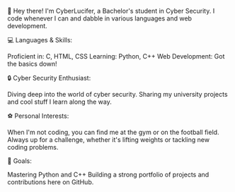 👋 Hey there! I'm CyberLucifer, a Bachelor's student in Cyber Security. I code whenever I can and dabble in various languages and web development.

💻 Languages & Skills:

Proficient in: C, HTML, CSS 
     Learning: Python, C++ 
     Web Development: Got the basics down!

🔒 Cyber Security Enthusiast:

Diving deep into the world of cyber security. 
Sharing my university projects and cool stuff I learn along the way.

⚽ Personal Interests:

When I'm not coding, you can find me at the gym or on the football field. 
Always up for a challenge, whether it's lifting weights or tackling new coding problems.

🎯 Goals:

Mastering Python and C++
     Building a strong portfolio of projects and contributions here on GitHub.
